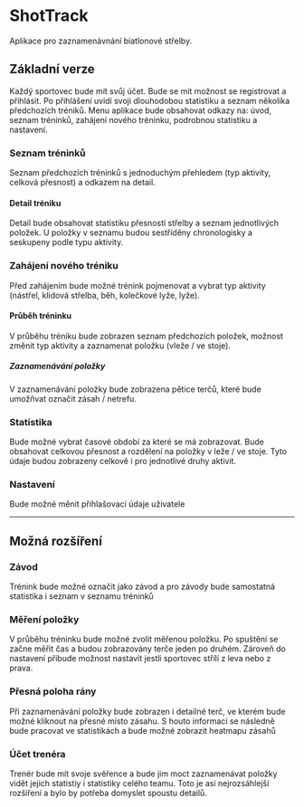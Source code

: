 # ShotTrack
Aplikace pro zaznamenávnání biatlonové střelby. 

## Základní verze
Každý sportovec bude mít svůj účet. Bude se mít možnost se registrovat a přihlásit.
Po přihlášení uvidí svoji dlouhodobou statistiku a seznam několika předchozích tréniků.
Menu aplikace bude obsahovat odkazy na: úvod, seznam tréninků, zahájení nového tréninku, podrobnou statistiku a nastavení.

### Seznam tréninků
Seznam předchozích tréninků s jednoduchým přehledem (typ aktivity, celková přesnost) a odkazem na detail.

#### Detail tréniku
Detail bude obsahovat statistiku přesnosti střelby a seznam jednotlivých položek.
U položky v seznamu budou sestříděny chronologisky a seskupeny podle typu aktivity.

### Zahájení nového tréniku
Před zahájením bude možné trénink pojmenovat a vybrat typ aktivity (nástřel, klidová střelba, běh, kolečkové lyže, lyže).
 
#### Průběh tréninku
V průběhu tréniku bude zobrazen seznam předchozích položek, možnost změnit typ aktivity a zaznamenat položku (vleže / ve stoje).

##### Zaznamenávání položky
V zaznamenávání položky bude zobrazena pětice terčů, které bude umožňvat označit zásah / netrefu.

### Statistika
Bude možné vybrat časové období za které se má zobrazovat.
Bude obsahovat celkovou přesnost a rozdělení na položky v leže / ve stoje.
Tyto údaje budou zobrazeny celkově i pro jednotlivé druhy aktivit.

### Nastavení 
Bude možné měnit přihlašovací údaje uživatele

---

## Možná rozšíření

### Závod
Trénink bude možné označit jako závod a pro závody bude samostatná statistika i seznam v seznamu tréninků

### Měření položky
V průběhu tréninku bude možné zvolit měřenou položku. 
Po spuštění se začne měřit čas a budou zobrazovány terče jeden po druhém.
Zároveň do nastavení přibude možnost nastavit jestli sportovec střílí z leva nebo z prava.

### Přesná poloha rány
Při zaznamenávání položky bude zobrazen i detailné terč, ve kterém bude možné kliknout na přesné místo zásahu.
S houto informací se následně bude pracovat ve statistikách a bude možné zobrazit heatmapu zásahů

### Účet trenéra
Trenér bude mít svoje svěřence a bude jim moct zaznamenávat položky vidět jejich statistiy i statistiky celého teamu.
Toto je asi nejrozsáhlejší rozšíření a bylo by potřeba domyslet spoustu detailů.


